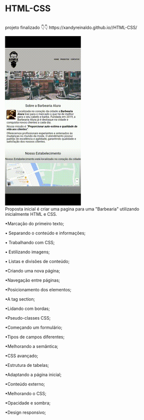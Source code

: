 # HTML-CSS
<br>
projeto finalizado 
👇👇
https://xandyreinaldo.github.io//HTML-CSS/
<br>

![](https://github.com/xandyreinaldo/HTML-CSS/blob/main/image/apresentacao.gif)
<br>
Proposta inicial é criar uma pagina para uma "Barbearia" utilizando inicialmente HTML e CSS.

•Marcação do primeiro texto;

•	Separando o conteúdo e informações;

•	Trabalhando com CSS;

•	Estilizando imagens;

•	Listas e divisões de conteúdo;

•Criando uma nova página;

•Navegação entre páginas;

•Posicionamento dos elementos;

•A tag section;

•Lidando com bordas;

•Pseudo-classes CSS;

•Começando um formulário;

•Tipos de campos diferentes;

•Melhorando a semântica;

•CSS avançado;

•Estrutura de tabelas;

•Adaptando a página inicial;

•Conteúdo externo;

•Melhorando o CSS;

•Opacidade e sombra;

•Design responsivo;
